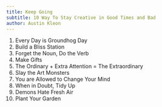 ```yaml
---
title: Keep Going
subtitle: 10 Way To Stay Creative in Good Times and Bad
author: Austin Kleon
---
```


01. Every Day is Groundhog Day
02. Build a Bliss Station
03. Forget the Noun, Do the Verb
04. Make Gifts
05. The Ordinary + Extra Attention = The Extraordinary
06. Slay the Art Monsters
07. You are Allowed to Change Your Mind
08. When in Doubt, Tidy Up
09. Demons Hate Fresh Air
10. Plant Your Garden
